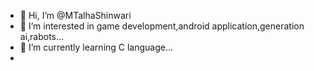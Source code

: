 - 👋 Hi, I’m @MTalhaShinwari
- 👀 I’m interested in game development,android application,generation ai,rabots...
- 🌱 I’m currently learning  C language...
-

